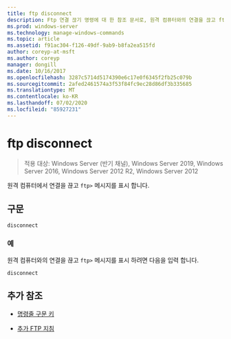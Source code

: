 ```yaml
---
title: ftp disconnect
description: Ftp 연결 끊기 명령에 대 한 참조 문서로, 원격 컴퓨터와의 연결을 끊고 ftp 프롬프트를 유지 합니다.
ms.prod: windows-server
ms.technology: manage-windows-commands
ms.topic: article
ms.assetid: f91ac304-f126-49df-9ab9-b8fa2ea515fd
author: coreyp-at-msft
ms.author: coreyp
manager: dongill
ms.date: 10/16/2017
ms.openlocfilehash: 3287c5714d5174390e6c17e0f6345f2fb25c079b
ms.sourcegitcommit: 2afed2461574a3f53f84fc9ec28d86df3b335685
ms.translationtype: MT
ms.contentlocale: ko-KR
ms.lasthandoff: 07/02/2020
ms.locfileid: "85927231"
---
```

# <a name="ftp-disconnect"></a>ftp disconnect

> 적용 대상: Windows Server (반기 채널), Windows Server 2019, Windows Server 2016, Windows Server 2012 R2, Windows Server 2012

원격 컴퓨터에서 연결을 끊고 `ftp>` 메시지를 표시 합니다.

## <a name="syntax"></a>구문

```
disconnect
```

### <a name="examples"></a>예

원격 컴퓨터와의 연결을 끊고 `ftp>` 메시지를 표시 하려면 다음을 입력 합니다.

```
disconnect
```

## <a name="additional-references"></a>추가 참조

- [명령줄 구문 키](command-line-syntax-key.md)

- [추가 FTP 지침](https://docs.microsoft.com/previous-versions/orphan-topics/ws.10/cc756013(v=ws.10))